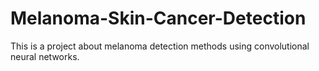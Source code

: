 # Melanoma-Skin-Cancer-Detection
This is a project about melanoma detection methods using convolutional neural networks.
